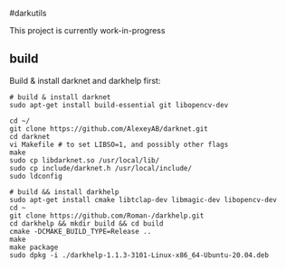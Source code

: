#darkutils

This project is currently work-in-progress

## build
Build & install darknet and darkhelp first:
```
# build & install darknet
sudo apt-get install build-essential git libopencv-dev

cd ~/
git clone https://github.com/AlexeyAB/darknet.git
cd darknet
vi Makefile # to set LIBSO=1, and possibly other flags
make
sudo cp libdarknet.so /usr/local/lib/
sudo cp include/darknet.h /usr/local/include/
sudo ldconfig

# build && install darkhelp
sudo apt-get install cmake libtclap-dev libmagic-dev libopencv-dev
cd ~
git clone https://github.com/Roman-/darkhelp.git
cd darkhelp && mkdir build && cd build
cmake -DCMAKE_BUILD_TYPE=Release ..
make
make package
sudo dpkg -i ./darkhelp-1.1.3-3101-Linux-x86_64-Ubuntu-20.04.deb
```
